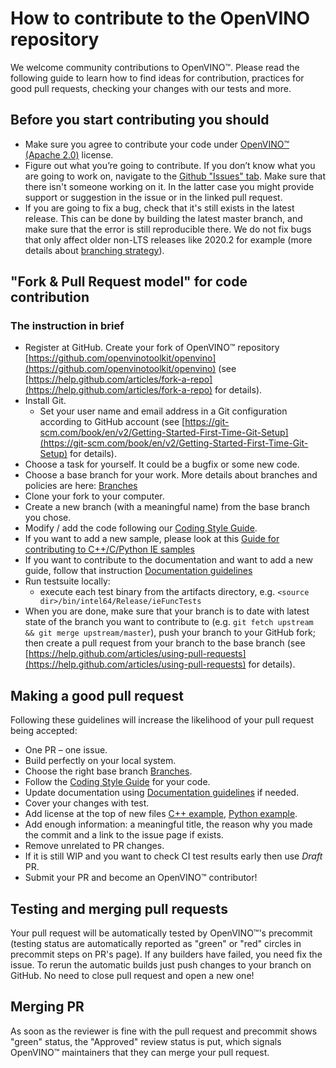 # How to contribute to the OpenVINO repository

We welcome community contributions to OpenVINO™. Please read the following guide to learn how to find ideas for contribution, practices for good pull requests, checking your changes with our tests and more.


## Before you start contributing you should

-   Make sure you agree to contribute your code under  [OpenVINO™ (Apache 2.0)](https://github.com/openvinotoolkit/openvino/blob/master/LICENSE)  license.
-   Figure out what you’re going to contribute. If you don’t know what you are going to work on, navigate to the   [Github "Issues" tab](https://github.com/openvinotoolkit/openvino/issues). Make sure that there isn't someone working on it. In the latter case you might provide support or suggestion in the issue or in the linked pull request.
-   If you are going to fix a bug, check that it's still exists in the latest release. This can be done by building the latest master branch, and make sure that the error is still reproducible there. We do not fix bugs that only affect older non-LTS releases like 2020.2 for example (more details about  [branching strategy](https://github.com/openvinotoolkit/openvino/wiki/Branches)).


## "Fork & Pull Request model" for code contribution

### [](https://github.com/openvinotoolkit/openvino/blob/master/CONTRIBUTING.md#the-instruction-in-brief)The instruction in brief

-   Register at GitHub. Create your fork of OpenVINO™ repository  [https://github.com/openvinotoolkit/openvino](https://github.com/openvinotoolkit/openvino)  (see  [https://help.github.com/articles/fork-a-repo](https://help.github.com/articles/fork-a-repo)  for details).
-   Install Git.
    -   Set your user name and email address in a Git configuration according to GitHub account (see  [https://git-scm.com/book/en/v2/Getting-Started-First-Time-Git-Setup](https://git-scm.com/book/en/v2/Getting-Started-First-Time-Git-Setup)  for details).
-   Choose a task for yourself. It could be a bugfix or some new code.
-   Choose a base branch for your work. More details about branches and policies are here:  [Branches](https://github.com/openvinotoolkit/openvino/wiki/Branches)
-   Clone your fork to your computer.
-   Create a new branch (with a meaningful name) from the base branch you chose.
-   Modify / add the code following our  [Coding Style Guide](https://github.com/openvinotoolkit/openvino/wiki/CodingStyleGuideLines).
-   If you want to add a new sample, please look at this  [Guide for contributing to C++/C/Python IE samples](https://github.com/openvinotoolkit/openvino/wiki/SampleContribute)
-   If you want to contribute to the documentation and want to add a new guide, follow that instruction [Documentation guidelines](https://github.com/openvinotoolkit/openvino/wiki/CodingStyleGuideLinesDocumentation)
-   Run testsuite locally:
    -   execute each test binary from the artifacts directory, e.g.  `<source dir>/bin/intel64/Release/ieFuncTests`
-   When you are done, make sure that your branch is to date with latest state of the branch you want to contribute to (e.g.  `git fetch upstream && git merge upstream/master`), push your branch to your GitHub fork; then create a pull request from your branch to the base branch (see  [https://help.github.com/articles/using-pull-requests](https://help.github.com/articles/using-pull-requests)  for details).

## Making a good pull request

Following these guidelines will increase the likelihood of your pull request being accepted:

-   One PR – one issue.
-   Build perfectly on your local system.
-   Choose the right base branch [Branches](https://github.com/openvinotoolkit/openvino/wiki/Branches).
-   Follow the  [Coding Style Guide](./docs/dev/coding_style.md) for your code.
-   Update documentation using [Documentation guidelines](https://github.com/openvinotoolkit/openvino/wiki/CodingStyleGuideLinesDocumentation) if needed.
-   Cover your changes with test. 
-   Add license at the top of new files [C++ example](https://github.com/openvinotoolkit/openvino/blob/master/samples/cpp/classification_sample_async/main.cpp#L1-L2), [Python example](https://github.com/openvinotoolkit/openvino/blob/master/samples/python/hello_classification/hello_classification.py#L3-L4). 
-   Add enough information: a meaningful title, the reason why you made the commit and a link to the issue page if exists.
-   Remove unrelated to PR changes.
-   If it is still WIP and you want to check CI test results early then use  _Draft_  PR.
-   Submit your PR and become an OpenVINO™ contributor! 


## Testing and merging pull requests

Your pull request will be automatically tested by OpenVINO™'s precommit (testing status are automatically reported as "green" or "red" circles in precommit steps on PR's page). If any builders have failed, you need fix the issue. To rerun the automatic builds just push changes to your branch on GitHub. No need to close pull request and open a new one!


## Merging PR

As soon as the reviewer is fine with the pull request and precommit shows "green" status, the "Approved" review status is put, which signals OpenVINO™ maintainers that they can merge your pull request.
